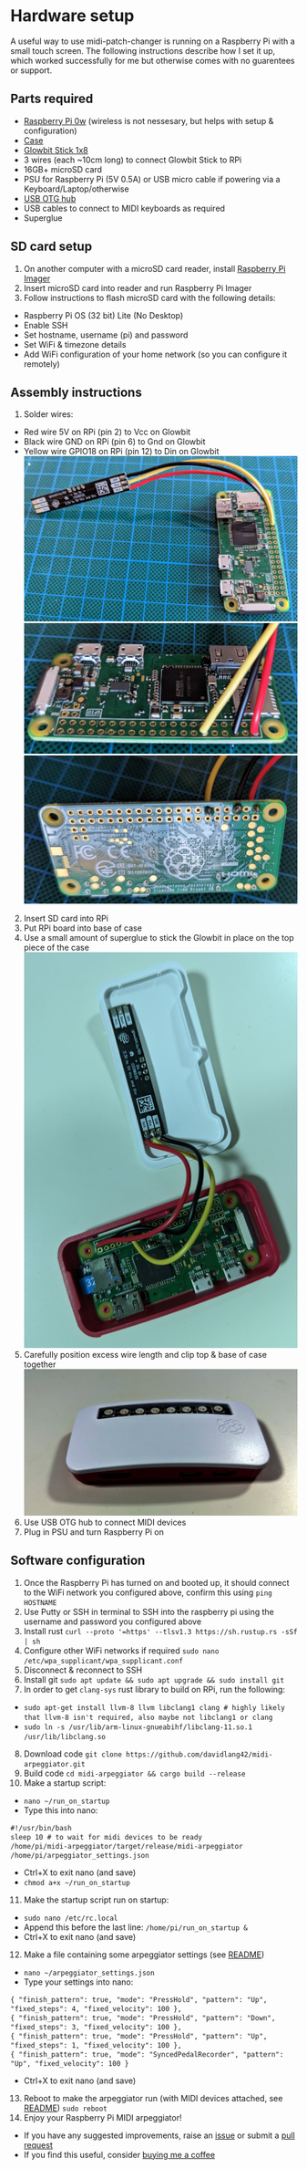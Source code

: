 # Hardware setup
A useful way to use midi-patch-changer is running on a Raspberry Pi with a small touch screen.
The following instructions describe how I set it up, which worked successfully for me but otherwise comes with no guarentees or support.

## Parts required
- [Raspberry Pi 0w](https://core-electronics.com.au/raspberry-pi-zero-w-wireless.html) (wireless is not nessesary, but helps with setup & configuration)
- [Case](https://core-electronics.com.au/raspberry-pi-zero-w-case-enclosure-official.html)
- [Glowbit Stick 1x8](https://core-electronics.com.au/glowbit-stick-1x8.html)
- 3 wires (each ~10cm long) to connect Glowbit Stick to RPi
- 16GB+ microSD card
- PSU for Raspberry Pi (5V 0.5A) or USB micro cable if powering via a Keyboard/Laptop/otherwise
- [USB OTG hub](https://www.ebay.com.au/itm/394327435358)
- USB cables to connect to MIDI keyboards as required
- Superglue

## SD card setup
1. On another computer with a microSD card reader, install [Raspberry Pi Imager](https://www.raspberrypi.com/software/)
2. Insert microSD card into reader and run Raspberry Pi Imager
3. Follow instructions to flash microSD card with the following details:
- Raspberry Pi OS (32 bit) Lite (No Desktop)
- Enable SSH
- Set hostname, username (pi) and password
- Set WiFi & timezone details
- Add WiFi configuration of your home network (so you can configure it remotely)

## Assembly instructions
1. Solder wires:
- Red wire 5V on RPi (pin 2) to Vcc on Glowbit
- Black wire GND on RPi (pin 6) to Gnd on Glowbit
- Yellow wire GPIO18 on RPi (pin 12) to Din on Glowbit
![wires-glowbit](wires-glowbit.jpg)
![wires-rpi-top](wires-rpi-top.jpg)
![wires-rpi-bottom](wires-rpi-bottom.jpg)
2. Insert SD card into RPi
3. Put RPi board into base of case
4. Use a small amount of superglue to stick the Glowbit in place on the top piece of the case
![case-open](case-open.jpg)
5. Carefully position excess wire length and clip top & base of case together
![case-closed](case-closed.jpg)
6. Use USB OTG hub to connect MIDI devices
7. Plug in PSU and turn Raspberry Pi on

## Software configuration
1. Once the Raspberry Pi has turned on and booted up, it should connect to the WiFi network you configured above, confirm this using `ping HOSTNAME`
2. Use Putty or SSH in terminal to SSH into the raspberry pi using the username and password you configured above
3. Install rust `curl --proto '=https' --tlsv1.3 https://sh.rustup.rs -sSf | sh`
4. Configure other WiFi networks if required `sudo nano /etc/wpa_supplicant/wpa_supplicant.conf`
5. Disconnect & reconnect to SSH
6. Install git `sudo apt update && sudo apt upgrade && sudo install git`
7. In order to get `clang-sys` rust library to build on RPi, run the following:
- `sudo apt-get install llvm-8 llvm libclang1 clang # highly likely that llvm-8 isn't required, also maybe not libclang1 or clang`
- `sudo ln -s /usr/lib/arm-linux-gnueabihf/libclang-11.so.1 /usr/lib/libclang.so`
8. Download code `git clone https://github.com/davidlang42/midi-arpeggiator.git`
9. Build code `cd midi-arpeggiator && cargo build --release`
10. Make a startup script:
- `nano ~/run_on_startup`
- Type this into nano:
```
#!/usr/bin/bash
sleep 10 # to wait for midi devices to be ready
/home/pi/midi-arpeggiator/target/release/midi-arpeggiator /home/pi/arpeggiator_settings.json
```
- Ctrl+X to exit nano (and save)
- `chmod a+x ~/run_on_startup`
11. Make the startup script run on startup:
- `sudo nano /etc/rc.local`
- Append this before the last line: `/home/pi/run_on_startup &`
- Ctrl+X to exit nano (and save)
12. Make a file containing some arpeggiator settings (see [README](/README.md))
- `nano ~/arpeggiator_settings.json`
- Type your settings into nano:
```
{ "finish_pattern": true, "mode": "PressHold", "pattern": "Up", "fixed_steps": 4, "fixed_velocity": 100 },
{ "finish_pattern": true, "mode": "PressHold", "pattern": "Down", "fixed_steps": 3, "fixed_velocity": 100 },
{ "finish_pattern": true, "mode": "PressHold", "pattern": "Up", "fixed_steps": 1, "fixed_velocity": 100 },
{ "finish_pattern": true, "mode": "SyncedPedalRecorder", "pattern": "Up", "fixed_velocity": 100 }
```
- Ctrl+X to exit nano (and save)
13. Reboot to make the arpeggiator run (with MIDI devices attached, see [README](/README.md)) `sudo reboot`
14. Enjoy your Raspberry Pi MIDI arpeggiator!
- If you have any suggested improvements, raise an [issue](https://github.com/davidlang42/midi-arpeggiator/issues) or submit a [pull request](https://github.com/davidlang42/midi-arpeggiator/pulls)
- If you find this useful, consider [buying me a coffee](https://ko-fi.com/davidlang42)
